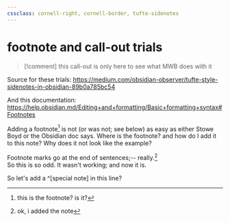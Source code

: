 ```yaml
---
cssclass: cornell-right, cornell-border, tufte-sidenotes
---
```

# footnote and call-out trials

>[!comment] this call-out is only here to see what MWB does with it  



Source for these trials: <https://medium.com/obsidian-observer/tufte-style-sidenotes-in-obsidian-89b0a785bc54>  

And this documentation: <https://help.obsidian.md/Editing+and+formatting/Basic+formatting+syntax#Footnotes>  

Adding a footnote[^1] is not (or was not; see below) as easy as either Stowe Boyd or the Obsidian doc says. Where is the footnote? and how do I add it to this note? Why does it not look like the example?  

Footnote marks go at the end of sentences;-- really.[^2]  
So this is so odd. It wasn't working; and now it is.  

So let's add a ^[special note] in this line?  

[^1]: this is the footnote? is it?  
[^2]: ok, i added the note
[^special note]: why is this special?  
